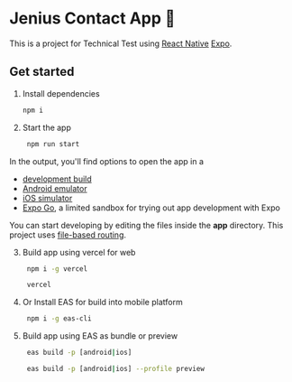 # Jenius Contact App 👋

This is a project for Technical Test using [React Native](https://reactnative.dev) [Expo](https://expo.dev).

## Get started

1. Install dependencies

   ```bash
   npm i
   ```

2. Start the app

   ```bash
    npm run start
   ```

In the output, you'll find options to open the app in a

- [development build](https://docs.expo.dev/develop/development-builds/introduction/)
- [Android emulator](https://docs.expo.dev/workflow/android-studio-emulator/)
- [iOS simulator](https://docs.expo.dev/workflow/ios-simulator/)
- [Expo Go](https://expo.dev/go), a limited sandbox for trying out app development with Expo

You can start developing by editing the files inside the **app** directory. This project uses [file-based routing](https://docs.expo.dev/router/introduction).

3. Build app using vercel for web

   ```bash
    npm i -g vercel
   ```
   ```bash
    vercel
   ```

4. Or Install EAS for build into mobile platform

   ```bash
    npm i -g eas-cli
   ```

5. Build app using EAS as bundle or preview

   ```bash
    eas build -p [android|ios]
   ```
   ```bash
    eas build -p [android|ios] --profile preview
   ```